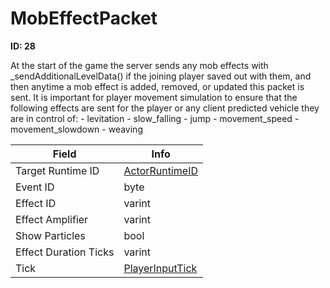 # MobEffectPacket

__ID: 28__

At the start of the game the server sends any mob effects with _sendAdditionalLevelData() if the joining player saved out with them, and then anytime a mob effect is added, removed, or updated this packet is sent. It is important for player movement simulation to ensure that the following effects are sent for the player or any client predicted vehicle they are in control of: - levitation - slow_falling - jump - movement_speed - movement_slowdown - weaving

<table><thead><tr><th>Field</th><th>Info</th></tr></thead><tbody>
<tr><td>Target Runtime ID</td><td><a href="../types/ActorRuntimeID.md">ActorRuntimeID</a></td></tr>
<tr><td>Event ID</td><td>byte</td></tr>
<tr><td>Effect ID</td><td>varint</td></tr>
<tr><td>Effect Amplifier</td><td>varint</td></tr>
<tr><td>Show Particles</td><td>bool</td></tr>
<tr><td>Effect Duration Ticks</td><td>varint</td></tr>
<tr><td>Tick</td><td><a href="../types/PlayerInputTick.md">PlayerInputTick</a></td></tr>
</tbody></table>